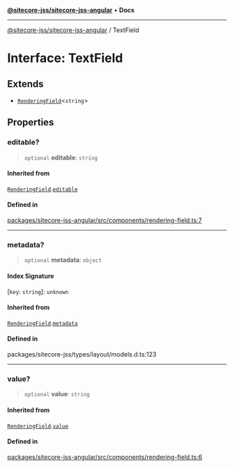 [**@sitecore-jss/sitecore-jss-angular**](../README.md) • **Docs**

***

[@sitecore-jss/sitecore-jss-angular](../README.md) / TextField

# Interface: TextField

## Extends

- [`RenderingField`](RenderingField.md)\<`string`\>

## Properties

### editable?

> `optional` **editable**: `string`

#### Inherited from

[`RenderingField`](RenderingField.md).[`editable`](RenderingField.md#editable)

#### Defined in

[packages/sitecore-jss-angular/src/components/rendering-field.ts:7](https://github.com/Sitecore/jss/blob/b543e221483be0d7e4e3ae7b76785619d291d2d3/packages/sitecore-jss-angular/src/components/rendering-field.ts#L7)

***

### metadata?

> `optional` **metadata**: `object`

#### Index Signature

 \[`key`: `string`\]: `unknown`

#### Inherited from

[`RenderingField`](RenderingField.md).[`metadata`](RenderingField.md#metadata)

#### Defined in

packages/sitecore-jss/types/layout/models.d.ts:123

***

### value?

> `optional` **value**: `string`

#### Inherited from

[`RenderingField`](RenderingField.md).[`value`](RenderingField.md#value)

#### Defined in

[packages/sitecore-jss-angular/src/components/rendering-field.ts:6](https://github.com/Sitecore/jss/blob/b543e221483be0d7e4e3ae7b76785619d291d2d3/packages/sitecore-jss-angular/src/components/rendering-field.ts#L6)
